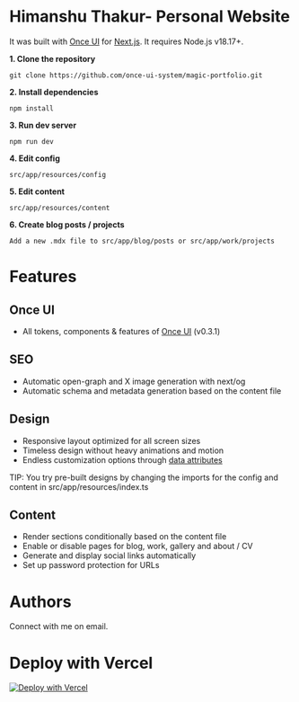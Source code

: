 # **Himanshu Thakur- Personal Website**

It was built with [Once UI](https://once-ui.com) for [Next.js](https://nextjs.org). It requires Node.js v18.17+.

**1. Clone the repository**
```
git clone https://github.com/once-ui-system/magic-portfolio.git
```

**2. Install dependencies**
```
npm install
```

**3. Run dev server**
```
npm run dev
```

**4. Edit config**
```
src/app/resources/config
```

**5. Edit content**
```
src/app/resources/content
```

**6. Create blog posts / projects**
```
Add a new .mdx file to src/app/blog/posts or src/app/work/projects
```

# **Features**

## **Once UI**
- All tokens, components & features of [Once UI](https://once-ui.com) (v0.3.1)

## **SEO**
- Automatic open-graph and X image generation with next/og
- Automatic schema and metadata generation based on the content file

## **Design**
- Responsive layout optimized for all screen sizes
- Timeless design without heavy animations and motion
- Endless customization options through [data attributes](https://once-ui.com/docs/theming)

TIP:
You try pre-built designs by changing the imports for the config and content in src/app/resources/index.ts

## **Content**
- Render sections conditionally based on the content file
- Enable or disable pages for blog, work, gallery and about / CV
- Generate and display social links automatically
- Set up password protection for URLs

# **Authors**

Connect with me on email.


# **Deploy with Vercel**
[![Deploy with Vercel](https://vercel.com/button)](https://vercel.com/new/clone?repository-url=https%3A%2F%2Fgithub.com%2Fonce-ui-system%2Fmagic-portfolio&project-name=portfolio&repository-name=portfolio&redirect-url=https%3A%2F%2Fgithub.com%2Fonce-ui-system%2Fmagic-portfolio&demo-title=Magic%20Portfolio&demo-description=Showcase%20your%20designers%20or%20developer%20portfolio&demo-url=https%3A%2F%2Fdemo.magic-portfolio.com&demo-image=https%3A%2F%2Fonce-ui.com%2Fimages%2Ftemplates%2Fmagic-portfolio%2Fcover.jpg)
